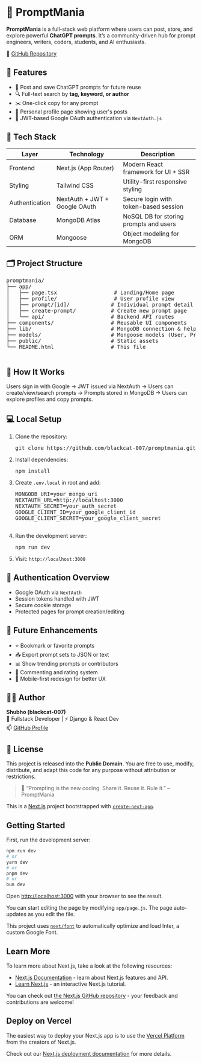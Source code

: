 
 <h1>🧠 PromptMania</h1>

  <p>
    <strong>PromptMania</strong> is a full-stack web platform where users can post, store, and explore powerful 
    <strong>ChatGPT prompts</strong>. It’s a community-driven hub for prompt engineers, writers, coders, students, and AI enthusiasts.
  </p>

  <p>🔗 <a href="https://github.com/blackcat-007/promptmania" target="_blank">GitHub Repository</a></p>

  <h2>🚀 Features</h2>
  <ul>
    <li>📌 Post and save ChatGPT prompts for future reuse</li>
    <li>🔍 Full-text search by <strong>tag, keyword, or author</strong></li>
    <li>✂️ One-click copy for any prompt</li>
    <li>👤 Personal profile page showing user's posts</li>
    <li>🔐 JWT-based Google OAuth authentication via <code>NextAuth.js</code></li>
  </ul>

  <h2>🧰 Tech Stack</h2>
  <table class="table">
    <thead>
      <tr>
        <th>Layer</th>
        <th>Technology</th>
        <th>Description</th>
      </tr>
    </thead>
    <tbody>
      <tr>
        <td>Frontend</td>
        <td>Next.js (App Router)</td>
        <td>Modern React framework for UI + SSR</td>
      </tr>
      <tr>
        <td>Styling</td>
        <td>Tailwind CSS</td>
        <td>Utility-first responsive styling</td>
      </tr>
      <tr>
        <td>Authentication</td>
        <td>NextAuth + JWT + Google OAuth</td>
        <td>Secure login with token-based session</td>
      </tr>
      <tr>
        <td>Database</td>
        <td>MongoDB Atlas</td>
        <td>NoSQL DB for storing prompts and users</td>
      </tr>
      <tr>
        <td>ORM</td>
        <td>Mongoose</td>
        <td>Object modeling for MongoDB</td>
      </tr>
    </tbody>
  </table>

  <h2>🗂 Project Structure</h2>
  <pre>
promptmania/
├── app/
│   ├── page.tsx                  # Landing/Home page
│   ├── profile/                  # User profile view
│   ├── prompt/[id]/             # Individual prompt detail view
│   ├── create-prompt/           # Create new prompt page
│   └── api/                     # Backend API routes
├── components/                  # Reusable UI components
├── lib/                         # MongoDB connection & helpers
├── models/                      # Mongoose models (User, Prompt)
├── public/                      # Static assets
└── README.html                  # This file
  </pre>

  <h2>🧪 How It Works</h2>
  <div class="highlight">
    Users sign in with Google → JWT issued via NextAuth → Users can create/view/search prompts → Prompts stored in MongoDB → Users can explore profiles and copy prompts.
  </div>

  <h2>💻 Local Setup</h2>
  <ol>
    <li>Clone the repository:
      <pre>git clone https://github.com/blackcat-007/promptmania.git</pre>
    </li>
    <li>Install dependencies:
      <pre>npm install</pre>
    </li>
    <li>Create <code>.env.local</code> in root and add:
      <pre>
MONGODB_URI=your_mongo_uri
NEXTAUTH_URL=http://localhost:3000
NEXTAUTH_SECRET=your_auth_secret
GOOGLE_CLIENT_ID=your_google_client_id
GOOGLE_CLIENT_SECRET=your_google_client_secret
      </pre>
    </li>
    <li>Run the development server:
      <pre>npm run dev</pre>
    </li>
    <li>Visit: <code>http://localhost:3000</code></li>
  </ol>

  <h2>🔐 Authentication Overview</h2>
  <ul>
    <li>Google OAuth via <code>NextAuth</code></li>
    <li>Session tokens handled with JWT</li>
    <li>Secure cookie storage</li>
    <li>Protected pages for prompt creation/editing</li>
  </ul>

  <h2>📌 Future Enhancements</h2>
  <ul>
    <li>⭐ Bookmark or favorite prompts</li>
    <li>📥 Export prompt sets to JSON or text</li>
    <li>📊 Show trending prompts or contributors</li>
    <li>💬 Commenting and rating system</li>
    <li>📱 Mobile-first redesign for better UX</li>
  </ul>

  <h2>🙋‍♂️ Author</h2>
  <p>
    <strong>Shubho (blackcat-007)</strong><br>
    🧠 Fullstack Developer | ⚡ Django & React Dev<br>
    📫 <a href="https://github.com/blackcat-007" target="_blank">GitHub Profile</a>
  </p>

  <h2>📜 License</h2>
  <p>
    This project is released into the <strong>Public Domain</strong>.  
    You are free to use, modify, distribute, and adapt this code for any purpose without attribution or restrictions.
  </p>

  <blockquote>
    💬 “Prompting is the new coding. Share it. Reuse it. Rule it.” – PromptMania
  </blockquote>

This is a [Next.js](https://nextjs.org/) project bootstrapped with [`create-next-app`](https://github.com/vercel/next.js/tree/canary/packages/create-next-app).

## Getting Started

First, run the development server:

```bash
npm run dev
# or
yarn dev
# or
pnpm dev
# or
bun dev
```

Open [http://localhost:3000](http://localhost:3000) with your browser to see the result.

You can start editing the page by modifying `app/page.js`. The page auto-updates as you edit the file.

This project uses [`next/font`](https://nextjs.org/docs/basic-features/font-optimization) to automatically optimize and load Inter, a custom Google Font.

## Learn More

To learn more about Next.js, take a look at the following resources:

- [Next.js Documentation](https://nextjs.org/docs) - learn about Next.js features and API.
- [Learn Next.js](https://nextjs.org/learn) - an interactive Next.js tutorial.

You can check out [the Next.js GitHub repository](https://github.com/vercel/next.js/) - your feedback and contributions are welcome!

## Deploy on Vercel

The easiest way to deploy your Next.js app is to use the [Vercel Platform](https://vercel.com/new?utm_medium=default-template&filter=next.js&utm_source=create-next-app&utm_campaign=create-next-app-readme) from the creators of Next.js.

Check out our [Next.js deployment documentation](https://nextjs.org/docs/deployment) for more details.

